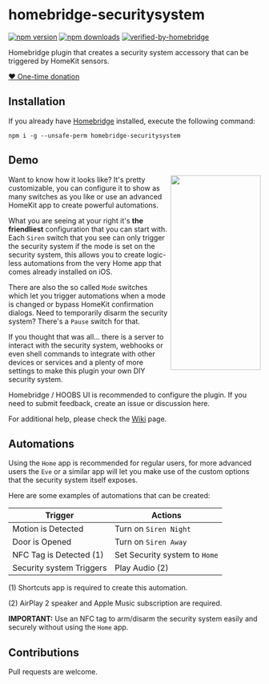 # homebridge-securitysystem
[![npm version](https://badgen.net/npm/v/homebridge-securitysystem)](https://www.npmjs.com/package/homebridge-securitysystem) 
[![npm downloads](https://badgen.net/npm/dt/homebridge-securitysystem)](https://www.npmjs.com/package/homebridge-securitysystem)
[![verified-by-homebridge](https://badgen.net/badge/homebridge/verified/purple)](https://github.com/homebridge/homebridge/wiki/Verified-Plugins)

Homebridge plugin that creates a security system accessory that can be triggered by HomeKit sensors.

[❤️ One-time donation](https://paypal.me/miguelripoll23)

## Installation
If you already have [Homebridge](https://github.com/homebridge/homebridge) installed, execute the following command:

`npm i -g --unsafe-perm homebridge-securitysystem`

## Demo
<div align="left">
  <img align="right" width="180" height="389" src="https://media1.giphy.com/media/bzwNi1NJOwIBjFygTo/giphy.gif">
  <p>Want to know how it looks like? It's pretty customizable, you can configure it to show as many switches as you like or use an advanced HomeKit app to create powerful automations.</p>
  <p>What you are seeing at your right it's <b>the friendliest</b> configuration that you can start with. Each <code>Siren</code> switch that you see can only trigger the security system if the mode is set on the security system, this allows you to create logic-less automations from the very Home app that comes already installed on iOS.</p>
  <p>There are also the so called <code>Mode</code> switches which let you trigger automations when a mode is changed or bypass HomeKit confirmation dialogs. Need to temporarily disarm the security system? There's a <code>Pause</code> switch for that.</p>
  <p>If you thought that was all... there is a server to interact with the security system, webhooks or even shell commands to integrate with other devices or services and a plenty of more settings to make this plugin your own DIY security system.</p>
  <p>Homebridge / HOOBS UI is recommended to configure the plugin. If you need to submit feedback, create an issue or discussion here.</p> <p>For additional help, please check the <a href="https://github.com/MiguelRipoll23/homebridge-securitysystem/wiki">Wiki</a> page.</p>
</div>

## Automations
Using the `Home` app is recommended for regular users, for more advanced users the `Eve` or a similar app  will let you make use of the custom options that the security system itself exposes.

Here are some examples of automations that can be created:

| Trigger                       | Actions                           |
|-------------------------------|-----------------------------------|
| Motion is Detected            | Turn on `Siren Night`             |
| Door is Opened                | Turn on `Siren Away`              |
| NFC Tag is Detected (1)       | Set Security system to `Home`     |
| Security system Triggers      | Play Audio (2)                    |

(1) Shortcuts app is required to create this automation.

(2) AirPlay 2 speaker and Apple Music subscription are required.

**IMPORTANT:** Use an NFC tag to arm/disarm the security system easily and securely without using the `Home` app.

## Contributions
Pull requests are welcome.